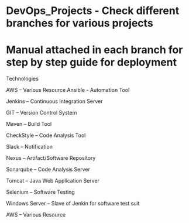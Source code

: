 # DevOps_Projects - Check different branches for various projects 
# Manual attached in each branch for step by step guide for deployment

Technologies

AWS – Various Resource
Ansible - Automation Tool

Jenkins – Continuous Integration Server

GIT – Version Control System

Maven – Build Tool

CheckStyle – Code Analysis Tool

Slack – Notification 

Nexus – Artifact/Software Repository 

Sonarqube – Code Analysis Server 

Tomcat – Java Web Application Server 

Selenium – Software Testing 

Windows Server – Slave of Jenkin for software test suit

AWS – Various Resource
